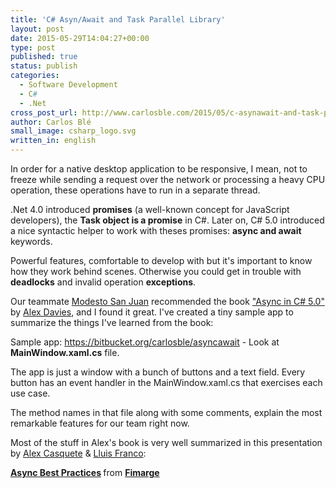 ```yaml
---
title: 'C# Asyn/Await and Task Parallel Library'
layout: post
date: 2015-05-29T14:04:27+00:00
type: post
published: true
status: publish
categories:
  - Software Development
  - C#
  - .Net
cross_post_url: http://www.carlosble.com/2015/05/c-asynawait-and-task-parallel-library/
author: Carlos Blé
small_image: csharp_logo.svg
written_in: english
---
```

In order for a native desktop application to be responsive, I mean, not to freeze while sending a request over the network or processing a heavy CPU operation, these operations have to run in a separate thread.
  
.Net 4.0 introduced **promises** (a well-known concept for JavaScript developers), the **Task object is a promise** in C#. Later on, C# 5.0 introduced a nice syntactic helper to work with theses promises: **async and await** keywords.

Powerful features, comfortable to develop with but it's important to know how they work behind scenes. Otherwise you could get in trouble with **deadlocks** and invalid operation **exceptions**.

Our teammate <a href="http://www.modestosanjuan.com/" >Modesto San Juan</a> recommended the book <a href="http://shop.oreilly.com/product/0636920026532.do" >"Async in C# 5.0"</a>  by [Alex Davies](https://twitter.com/alexcode), and I found it great. I've created a tiny sample app to summarize the things I've learned from the book:

Sample app: <a href="https://bitbucket.org/carlosble/asyncawait" >https://bitbucket.org/carlosble/asyncawait</a> - Look at **MainWindow.xaml.cs** file.

The app is just a window with a bunch of buttons and a text field. Every button has an event handler in the MainWindow.xaml.cs that exercises each use case.
  
The method names in that file along with some comments, explain the most remarkable features for our team right now.

Most of the stuff in Alex's book is very well summarized in this presentation by [Alex Casquete](https://twitter.com/acasquete) & [Lluis Franco](https://twitter.com/lluisFranco):

<div style="margin-bottom:5px">
  <strong> <a href="//www.slideshare.net/lluisfranco/async-best-practices" title="Async Best Practices" >Async Best Practices</a> </strong> from <strong><a href="//www.slideshare.net/lluisfranco" >Fimarge</a></strong>
</div>
